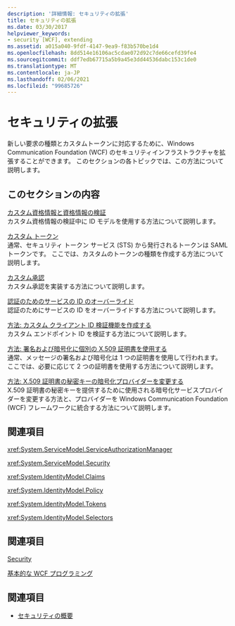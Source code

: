 ```yaml
---
description: '詳細情報: セキュリティの拡張'
title: セキュリティの拡張
ms.date: 03/30/2017
helpviewer_keywords:
- security [WCF], extending
ms.assetid: a015a040-9fdf-4147-9ea9-f83b570be1d4
ms.openlocfilehash: 8dd514e16106ac5cdae072d92c7de66cefd39fe4
ms.sourcegitcommit: ddf7edb67715a5b9a45e3dd44536dabc153c1de0
ms.translationtype: MT
ms.contentlocale: ja-JP
ms.lasthandoff: 02/06/2021
ms.locfileid: "99685726"
---
```

# <a name="extending-security"></a>セキュリティの拡張

新しい要求の種類とカスタムトークンに対応するために、Windows Communication Foundation (WCF) のセキュリティインフラストラクチャを拡張することができます。 このセクションの各トピックでは、この方法について説明します。  
  
## <a name="in-this-section"></a>このセクションの内容  
  
 [カスタム資格情報と資格情報の検証](custom-credential-and-credential-validation.md)  
 カスタム資格情報の検証中に ID モデルを使用する方法について説明します。  
  
 [カスタム トークン](custom-tokens.md)  
 通常、セキュリティ トークン サービス (STS) から発行されるトークンは SAML トークンです。 ここでは、カスタムのトークンの種類を作成する方法について説明します。  
  
 [カスタム承認](custom-authorization.md)  
 カスタム承認を実装する方法について説明します。  
  
 [認証のためのサービスの ID のオーバーライド](overriding-the-identity-of-a-service-for-authentication.md)  
 認証のためにサービスの ID をオーバーライドする方法について説明します。  
  
 [方法: カスタム クライアント ID 検証機能を作成する](how-to-create-a-custom-client-identity-verifier.md)  
 カスタム エンドポイント ID を検証する方法について説明します。  
  
 [方法: 署名および暗号化に個別の X.509 証明書を使用する](how-to-use-separate-x-509-certificates-for-signing-and-encryption.md)  
 通常、メッセージの署名および暗号化は 1 つの証明書を使用して行われます。 ここでは、必要に応じて 2 つの証明書を使用する方法について説明します。  
  
 [方法: X.509 証明書の秘密キーの暗号化プロバイダーを変更する](change-cryptographic-provider-x509-certificate-private-key.md)  
 X.509 証明書の秘密キーを提供するために使用される暗号化サービスプロバイダーを変更する方法と、プロバイダーを Windows Communication Foundation (WCF) フレームワークに統合する方法について説明します。  
  
## <a name="reference"></a>関連項目  

 <xref:System.ServiceModel.ServiceAuthorizationManager>  
  
 <xref:System.ServiceModel.Security>  
  
 <xref:System.IdentityModel.Claims>  
  
 <xref:System.IdentityModel.Policy>  
  
 <xref:System.IdentityModel.Tokens>  
  
 <xref:System.IdentityModel.Selectors>  
  
## <a name="related-sections"></a>関連項目  

 [Security](../feature-details/security.md)  
  
 [基本的な WCF プログラミング](../basic-wcf-programming.md)  
  
## <a name="see-also"></a>関連項目

- [セキュリティの概要](../feature-details/security-overview.md)
